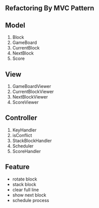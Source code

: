 ## Refactoring By MVC Pattern

## Model
1. Block
2. GameBoard
3. CurrentBlock
4. NextBlock
5. Score

## View
1. GameBoardViewer
2. CurrentBlockViewer
3. NextBlockViewer
4. ScoreViewer

## Controller
1. KeyHandler
2. isConflict
3. StackBlockHandler
4. Scheduler
5. ScoreHandler

## Feature
* rotate block
* stack block
* clear full line
* show next block
* schedule process 




